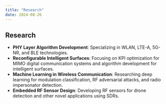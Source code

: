 ```yaml
---
title: "Research"
date: 2024-08-26
---
```


## Research

- **PHY Layer Algorithm Development**: Specializing in WLAN, LTE-A, 5G-NR, and BLE technologies.
- **Reconfigurable Intelligent Surfaces**: Focusing on KPI optimization for MIMO digital communication systems and algorithm development for intelligent surfaces.
- **Machine Learning in Wireless Communication**: Researching deep learning for modulation classification, RF adversarial attacks, and radio impersonator detection.
- **Embedded RF Sensor Design**: Developing RF sensors for drone detection and other novel applications using SDRs.

